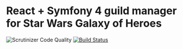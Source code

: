 # React + Symfony 4 guild manager for Star Wars Galaxy of Heroes 

![Scrutinizer Code Quality](https://scrutinizer-ci.com/g/CodeMiner84/Swgoh-guild-manager/badges/quality-score.png?b=master) 
[![Build Status](https://scrutinizer-ci.com/g/CodeMiner84/Swgoh-guild-manager/badges/build.png?b=master)](https://scrutinizer-ci.com/g/CodeMiner84/Swgoh-guild-manager/build-status/master)
